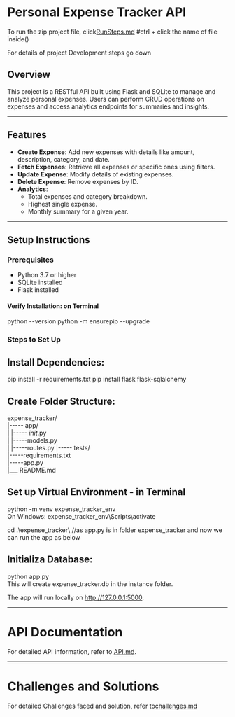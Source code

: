 # Personal Expense Tracker API
To run the zip project file, click[RunSteps.md](RunSteps.md)    #ctrl + click the name of file inside()

For details of project Development steps go down 


## Overview
This project is a RESTful API built using Flask and SQLite to manage and analyze personal expenses. Users can perform CRUD operations on expenses and access analytics endpoints for summaries and insights.

---

## Features
- **Create Expense**: Add new expenses with details like amount, description, category, and date.
- **Fetch Expenses**: Retrieve all expenses or specific ones using filters.
- **Update Expense**: Modify details of existing expenses.
- **Delete Expense**: Remove expenses by ID.
- **Analytics**:
  - Total expenses and category breakdown.
  - Highest single expense.
  - Monthly summary for a given year.

---

## Setup Instructions

### Prerequisites
- Python 3.7 or higher
- SQLite installed
- Flask installed

#### Verify Installation: on Terminal
python --version
python -m ensurepip --upgrade

### Steps to Set Up

   ## Install Dependencies:  
pip install -r requirements.txt
pip install flask flask-sqlalchemy

## Create Folder Structure: 

expense_tracker/  
|----- app/  
|        |-----  _init_.py  
|        |-----models.py    
|        |-----routes.py 
|----- tests/  
|-----requirements.txt  
|-----app.py  
|___ README.md  

## Set up Virtual Environment  - in Terminal  
python -m venv expense_tracker_env  
On Windows: expense_tracker_env\Scripts\activate  

cd .\expense_tracker\  //as app.py is in folder expense_tracker and now we can run the app as below


## Initializa Database:  
python app.py  
This will create expense_tracker.db in the instance folder.  

The app will run locally on http://127.0.0.1:5000.  

-------------------------------------------------------------------------------  
# API Documentation  
For detailed API information, refer to [API.md](API.md).

--------------------------------------------------------------------------------  
# Challenges and Solutions
For detailed Challenges faced and solution, refer to[challenges.md](challenges.md)
